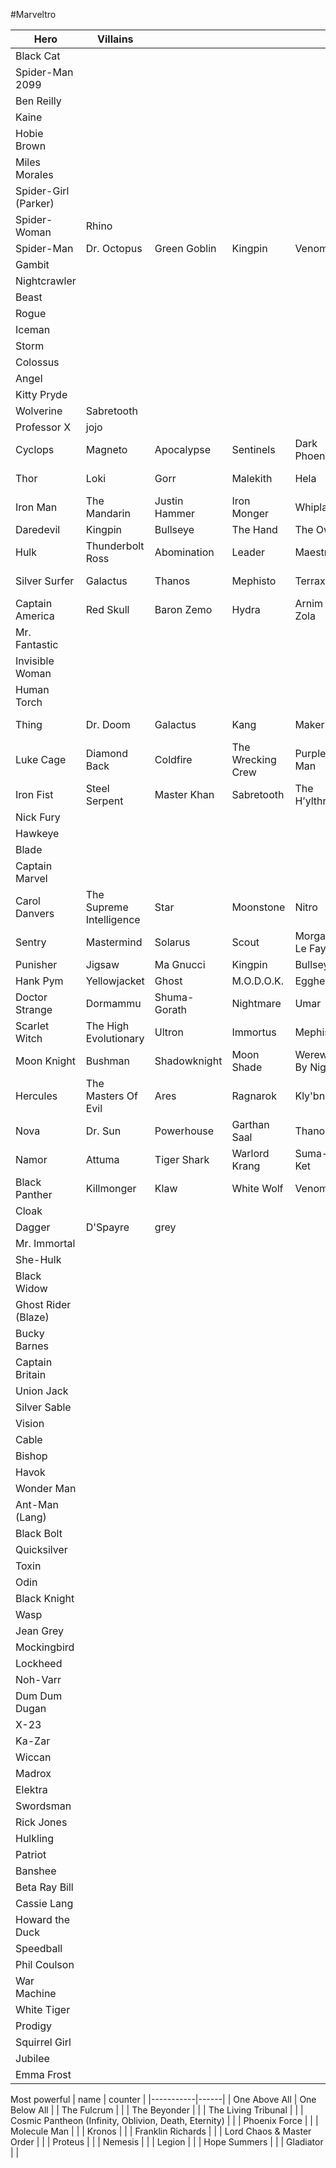 #Marveltro

| Hero                 | Villains                 |               |                   |                   |                   |                |                 |              |
| -------------------- | ------------------------ | ------------- | ----------------- | ----------------- | ----------------- | -------------- | --------------- | ------------ |
| Black Cat            |                          |               |                   |                   |                   |                |                 |              |
| Spider-Man 2099      |                          |               |                   |                   |                   |                |                 |              |
| Ben Reilly           |                          |               |                   |                   |                   |                |                 |              |
| Kaine                |                          |               |                   |                   |                   |                |                 |              |
| Hobie Brown          |                          |               |                   |                   |                   |                |                 |              |
| Miles Morales        |                          |               |                   |                   |                   |                |                 |              |
| Spider-Girl (Parker) |                          |               |                   |                   |                   |                |                 |              |
| Spider-Woman         | Rhino                    |               |                   |                   |                   |                |                 |              |
| Spider-Man           | Dr. Octopus              | Green Goblin  | Kingpin           | Venom             | Carnage           | Mysterio       | Vulture         | Sandman      |
| Gambit               |                          |               |                   |                   |                   |                |                 |              |
| Nightcrawler         |                          |               |                   |                   |                   |                |                 |              |
| Beast                |                          |               |                   |                   |                   |                |                 |              |
| Rogue                |                          |               |                   |                   |                   |                |                 |              |
| Iceman               |                          |               |                   |                   |                   |                |                 |              |
| Storm                |                          |               |                   |                   |                   |                |                 |              |
| Colossus             |                          |               |                   |                   |                   |                |                 |              |
| Angel                |                          |               |                   |                   |                   |                |                 |              |
| Kitty Pryde          |                          |               |                   |                   |                   |                |                 |              |
| Wolverine            | Sabretooth               |               |                   |                   |                   |                |                 |              |
| Professor X          | jojo                     |               |                   |                   |                   |                |                 |              |
| Cyclops              | Magneto                  | Apocalypse    | Sentinels         | Dark Phoenix      | Mr. Sinister      | Cassandra Nova | Juggernaut      | Mystique     |
| Thor                 | Loki                     | Gorr          | Malekith          | Hela              | Enchantress       | The Destroyer  |                 |              |
| Iron Man             | The Mandarin             | Justin Hammer | Iron Monger       | Whiplash          |                   |                |                 |              |
| Daredevil            | Kingpin                  | Bullseye      | The Hand          | The Owl           | Mr Fear           |                |                 |              |
| Hulk                 | Thunderbolt Ross         | Abomination   | Leader            | Maestro           | Absorbing Man     |                |                 |              |
| Silver Surfer        | Galactus                 | Thanos        | Mephisto          | Terrax            | Tyrant            | Ego            | Morg            | Super Skrull |
| Captain America      | Red Skull                | Baron Zemo    | Hydra             | Arnim Zola        | Crossbones        |                |                 |              |
| Mr. Fantastic        |                          |               |                   |                   |                   |                |                 |              |
| Invisible Woman      |                          |               |                   |                   |                   |                |                 |              |
| Human Torch          |                          |               |                   |                   |                   |                |                 |              |
| Thing                | Dr. Doom                 | Galactus      | Kang              | Maker             | Ravonna Renslayer | Super-Skrull   | Annihilus       | The Beyonder |
| Luke Cage            | Diamond Back             | Coldfire      | The Wrecking Crew | Purple Man        |                   |                |                 |              |
| Iron Fist            | Steel Serpent            | Master Khan   | Sabretooth        | The H’ylthri      | The Ch’i-Lin      |                |                 |              |
| Nick Fury            |                          |               |                   |                   |                   |                |                 |              |
| Hawkeye              |                          |               |                   |                   |                   |                |                 |              |
| Blade                |                          |               |                   |                   |                   |                |                 |              |
| Captain Marvel       |                          |               |                   |                   |                   |                |                 |              |
| Carol Danvers        | The Supreme Intelligence | Star          | Moonstone         | Nitro             | Ronan             | Doomsday Man   | Deathbird       | Titannus     |
| Sentry               | Mastermind               | Solarus       | Scout             | Morgan Le Fay     | Absorbing Man     |                |                 |              |
| Punisher             | Jigsaw                   | Ma Gnucci     | Kingpin           | Bullseye          | Barracuda         |                |                 |              |
| Hank Pym             | Yellowjacket             | Ghost         | M.O.D.O.K.        | Egghead           | Whirlwind         | Ultron         |                 |              |
| Doctor Strange       | Dormammu                 | Shuma-Gorath  | Nightmare         | Umar              | Mephisto          | Satannish      | Baron Mordo     | Dracula      |
| Scarlet Witch        | The High Evolutionary    | Ultron        | Immortus          | Mephisto          | Agatha Harkness   | Thanos         | Chthon          | Shuma-Gorath |
| Moon Knight          | Bushman                  | Shadowknight  | Moon Shade        | Werewolf By Night | Morpheus          | Black Spectre  | Taskmaster      | Midnight Man |
| Hercules             | The Masters Of Evil      | Ares          | Ragnarok          | Kly'bn            | The Eternals      | Immortus       |                 |              |
| Nova                 | Dr. Sun                  | Powerhouse    | Garthan Saal      | Thanos            | Apox              | Harrow         | Annihilus       | Sphinx       |
| Namor                | Attuma                   | Tiger Shark   | Warlord Krang     | Suma-Ket          | Orka              | Piranha        | Llyra           | U-Man        |
| Black Panther        | Killmonger               | Klaw          | White Wolf        | Venomm            | Achebe            | Baron Zemo     | Masters Of Evil | M'Baku       |
| Cloak                |                          |               |                   |                   |                   |                |                 |              |
| Dagger               | D'Spayre                 | grey          |                   |                   |                   |                |                 |              |
| Mr. Immortal         |                          |               |                   |                   |                   |                |                 |              |
| She-Hulk             |                          |               |                   |                   |                   |                |                 |              |
| Black Widow          |                          |               |                   |                   |                   |                |                 |              |
| Ghost Rider (Blaze)  |                          |               |                   |                   |                   |                |                 |              |
| Bucky Barnes         |                          |               |                   |                   |                   |                |                 |              |
| Captain Britain      |                          |               |                   |                   |                   |                |                 |              |
| Union Jack           |                          |               |                   |                   |                   |                |                 |              |
| Silver Sable         |                          |               |                   |                   |                   |                |                 |              |
| Vision               |                          |               |                   |                   |                   |                |                 |              |
| Cable                |                          |               |                   |                   |                   |                |                 |              |
| Bishop               |                          |               |                   |                   |                   |                |                 |              |
| Havok                |                          |               |                   |                   |                   |                |                 |              |
| Wonder Man           |                          |               |                   |                   |                   |                |                 |              |
| Ant-Man (Lang)       |                          |               |                   |                   |                   |                |                 |              |
| Black Bolt           |                          |               |                   |                   |                   |                |                 |              |
| Quicksilver          |                          |               |                   |                   |                   |                |                 |              |
| Toxin                |                          |               |                   |                   |                   |                |                 |              |
| Odin                 |                          |               |                   |                   |                   |                |                 |              |
| Black Knight         |                          |               |                   |                   |                   |                |                 |              |
| Wasp                 |                          |               |                   |                   |                   |                |                 |              |
| Jean Grey            |                          |               |                   |                   |                   |                |                 |              |
| Mockingbird          |                          |               |                   |                   |                   |                |                 |              |
| Lockheed             |                          |               |                   |                   |                   |                |                 |              |
| Noh-Varr             |                          |               |                   |                   |                   |                |                 |              |
| Dum Dum Dugan        |                          |               |                   |                   |                   |                |                 |              |
| X-23                 |                          |               |                   |                   |                   |                |                 |              |
| Ka-Zar               |                          |               |                   |                   |                   |                |                 |              |
| Wiccan               |                          |               |                   |                   |                   |                |                 |              |
| Madrox               |                          |               |                   |                   |                   |                |                 |              |
| Elektra              |                          |               |                   |                   |                   |                |                 |              |
| Swordsman            |                          |               |                   |                   |                   |                |                 |              |
| Rick Jones           |                          |               |                   |                   |                   |                |                 |              |
| Hulkling             |                          |               |                   |                   |                   |                |                 |              |
| Patriot              |                          |               |                   |                   |                   |                |                 |              |
| Banshee              |                          |               |                   |                   |                   |                |                 |              |
| Beta Ray Bill        |                          |               |                   |                   |                   |                |                 |              |
| Cassie Lang          |                          |               |                   |                   |                   |                |                 |              |
| Howard the Duck      |                          |               |                   |                   |                   |                |                 |              |
| Speedball            |                          |               |                   |                   |                   |                |                 |              |
| Phil Coulson         |                          |               |                   |                   |                   |                |                 |              |
| War Machine          |                          |               |                   |                   |                   |                |                 |              |
| White Tiger          |                          |               |                   |                   |                   |                |                 |              |
| Prodigy              |                          |               |                   |                   |                   |                |                 |              |
| Squirrel Girl        |                          |               |                   |                   |                   |                |                 |              |
| Jubilee              |                          |               |                   |                   |                   |                |                 |              |
| Emma Frost           |                          |               |                   |                   |                   |                |                 |              |

Most powerful
| name | counter |
|-----------|------|
| One Above All | One Below All |
| The Fulcrum | |
| The Beyonder | |
| The Living Tribunal | |
| Cosmic Pantheon (Infinity, Oblivion, Death, Eternity) | |
| Phoenix Force | |
| Molecule Man | |
| Kronos | |
| Franklin Richards | |
| Lord Chaos & Master Order | |
| Proteus | |
| Nemesis | |
| Legion | |
| Hope Summers | |
| Gladiator | |
